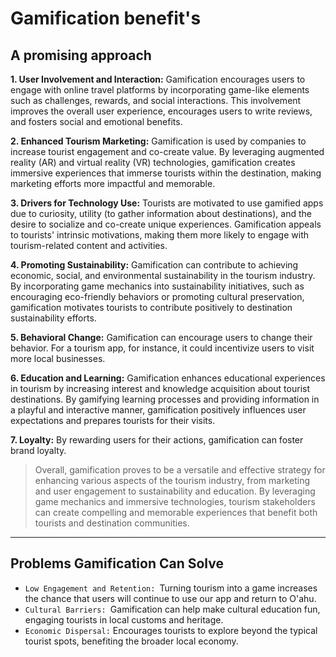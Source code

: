 # Gamification benefit's

## A promising approach

**1. User Involvement and Interaction:** Gamification encourages users to engage with online travel platforms by incorporating game-like elements such as challenges, rewards, and social interactions. This involvement improves the overall user experience, encourages users to write reviews, and fosters social and emotional benefits.

**2. Enhanced Tourism Marketing:** Gamification is used by companies to increase tourist engagement and co-create value. By leveraging augmented reality (AR) and virtual reality (VR) technologies, gamification creates immersive experiences that immerse tourists within the destination, making marketing efforts more impactful and memorable.

**3. Drivers for Technology Use:** Tourists are motivated to use gamified apps due to curiosity, utility (to gather information about destinations), and the desire to socialize and co-create unique experiences. Gamification appeals to tourists' intrinsic motivations, making them more likely to engage with tourism-related content and activities.

**4. Promoting Sustainability:** Gamification can contribute to achieving economic, social, and environmental sustainability in the tourism industry. By incorporating game mechanics into sustainability initiatives, such as encouraging eco-friendly behaviors or promoting cultural preservation, gamification motivates tourists to contribute positively to destination sustainability efforts.

**5. Behavioral Change:** Gamification can encourage users to change their behavior. For a tourism app, for instance, it could incentivize users to visit more local businesses.

**6. Education and Learning:** Gamification enhances educational experiences in tourism by increasing interest and knowledge acquisition about tourist destinations. By gamifying learning processes and providing information in a playful and interactive manner, gamification positively influences user expectations and prepares tourists for their visits.

**7. Loyalty:** By rewarding users for their actions, gamification can foster brand loyalty.

> Overall, gamification proves to be a versatile and effective strategy for enhancing various aspects of the tourism industry, from marketing and user engagement to sustainability and education. By leveraging game mechanics and immersive technologies, tourism stakeholders can create compelling and memorable experiences that benefit both tourists and destination communities.

---

## Problems Gamification Can Solve

- `Low Engagement and Retention: `Turning tourism into a game increases the chance that users will continue to use our app and return to O'ahu.
- `Cultural Barriers: `Gamification can help make cultural education fun, engaging tourists in local customs and heritage.
- `Economic Dispersal:` Encourages tourists to explore beyond the typical tourist spots, benefiting the broader local economy.
